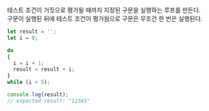 테스트 조건이 거짓으로 평가될 때까지 지정된 구문을 실행하는 루프를 만든다.  
구문이 실행된 뒤에 테스트 조건이 평가됨으로 구문은 무조건 한 번은 실행된다.
```javascript
let result = '';
let i = 0;

do 
{
  i = i + 1;
  result = result + i;
} 
while (i < 5);

console.log(result);
// expected result: "12345"
```
